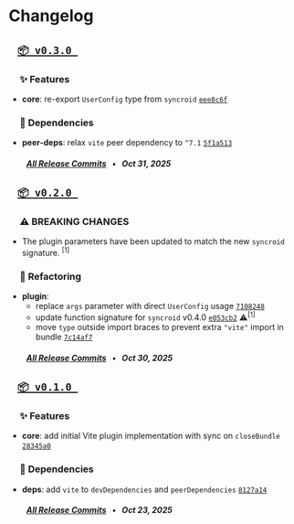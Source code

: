 # Changelog


## &ensp; [` 📦 v0.3.0  `](https://github.com/kh4f/syncroid/compare/vite-plugin-syncroid@0.2.0...vite-plugin-syncroid@0.3.0)

### &nbsp;&nbsp;&nbsp;&nbsp;&nbsp;✨ Features
- **core**: re-export `UserConfig` type from `syncroid` [`eee8c6f`](https://github.com/kh4f/syncroid/commit/eee8c6f)

### &nbsp;&nbsp;&nbsp;&nbsp;&nbsp;🧩 Dependencies
- **peer-deps**: relax `vite` peer dependency to `^7.1` [`5f1a513`](https://github.com/kh4f/syncroid/commit/5f1a513)

##### &emsp;&ensp;&nbsp;&nbsp; [_All Release Commits_](https://github.com/kh4f/syncroid/compare/vite-plugin-syncroid@0.2.0...vite-plugin-syncroid@0.3.0) &ensp;•&ensp; _Oct 31, 2025_


## &ensp; [` 📦 v0.2.0  `](https://github.com/kh4f/syncroid/compare/vite-plugin-syncroid@0.1.0...vite-plugin-syncroid@0.2.0)

### &nbsp;&nbsp;&nbsp;&nbsp;&nbsp;⚠️ BREAKING CHANGES
- The plugin parameters have been updated to match the new `syncroid` signature. <sup>[1]</sup>

### &nbsp;&nbsp;&nbsp;&nbsp;&nbsp;🚜 Refactoring
- **plugin**: 
  - replace `args` parameter with direct `UserConfig` usage [`7108248`](https://github.com/kh4f/syncroid/commit/7108248)
  - update function signature for `syncroid` v0.4.0 [`e053cb2`](https://github.com/kh4f/syncroid/commit/e053cb2) ⚠️<sup>[1]</sup>
  - move `type` outside import braces to prevent extra `"vite"` import in bundle [`7c14af7`](https://github.com/kh4f/syncroid/commit/7c14af7)

##### &emsp;&ensp;&nbsp;&nbsp; [_All Release Commits_](https://github.com/kh4f/syncroid/compare/vite-plugin-syncroid@0.1.0...vite-plugin-syncroid@0.2.0) &ensp;•&ensp; _Oct 30, 2025_


## &ensp; [` 📦 v0.1.0  `](https://github.com/kh4f/syncroid/commits/vite-plugin-syncroid@0.1.0)

### &nbsp;&nbsp;&nbsp;&nbsp;&nbsp;✨ Features
- **core**: add initial Vite plugin implementation with sync on `closeBundle` [`28345a0`](https://github.com/kh4f/syncroid/commit/28345a0)

### &nbsp;&nbsp;&nbsp;&nbsp;&nbsp;🧩 Dependencies
- **deps**: add `vite` to `devDependencies` and `peerDependencies` [`8127a14`](https://github.com/kh4f/syncroid/commit/8127a14)

##### &emsp;&ensp;&nbsp;&nbsp; [_All Release Commits_](https://github.com/kh4f/syncroid/commits/vite-plugin-syncroid@0.1.0) &ensp;•&ensp; _Oct 23, 2025_